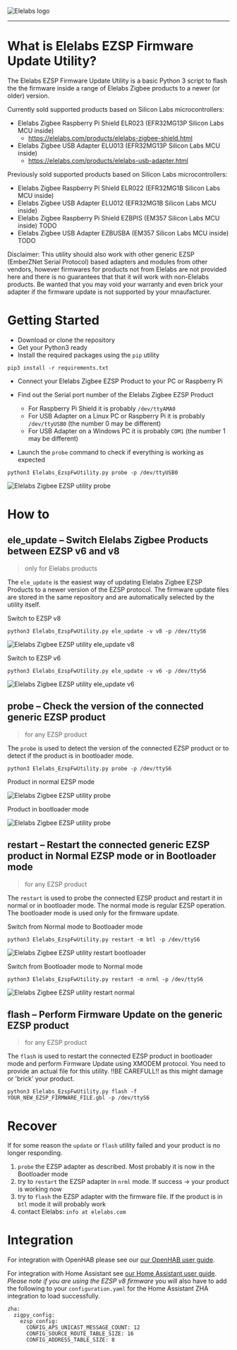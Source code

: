 ![Elelabs logo](/img/logo.jpg?raw=true)

---

# What is Elelabs EZSP Firmware Update Utility?


The Elelabs EZSP Firmware Update Utility is a basic Python 3 script to flash the the firmware inside a range of Elelabs Zigbee products to a newer (or older) version.

Currently sold supported products based on Silicon Labs microcontrollers:

- Elelabs Zigbee Raspberry Pi Shield ELR023 (EFR32MG13P Silicon Labs MCU inside)
  - https://elelabs.com/products/elelabs-zigbee-shield.html
- Elelabs Zigbee USB Adapter ELU013 (EFR32MG13P Silicon Labs MCU inside)
  - https://elelabs.com/products/elelabs-usb-adapter.html

Previously sold supported products based on Silicon Labs microcontrollers:
  
- Elelabs Zigbee Raspberry Pi Shield ELR022 (EFR32MG1B Silicon Labs MCU inside)
- Elelabs Zigbee USB Adapter ELU012 (EFR32MG1B Silicon Labs MCU inside)
- Elelabs Zigbee Raspberry Pi Shield EZBPIS (EM357 Silicon Labs MCU inside) TODO
- Elelabs Zigbee USB Adapter EZBUSBA (EM357 Silicon Labs MCU inside) TODO

Disclaimer: This utility should also work with other generic EZSP (EmberZNet Serial Protocol) based adapters and modules from other vendors, however firmwares for products not from Elelabs are not provided here and there is no guarantees that that it will work with non-Elelabs products. Be wanted that you may void your warranty and even brick your adapter if the firmware update is not supported by your mnaufacturer.

# Getting Started

- Download or clone the repository
- Get your Python3 ready
- Install the required packages using the `pip` utility
```
pip3 install -r requirements.txt
```
- Connect your Elelabs Zigbee EZSP Product to your PC or Raspberry Pi
- Find out the Serial port number of the Elelabs Zigbee EZSP Product

  * For Raspberry Pi Shield it is probably `/dev/ttyAMA0`
  * For USB Adapter on a Linux PC or Raspberry Pi it is probably `/dev/ttyUSB0` (the number 0 may be different)
  * For USB Adapter on a Windows PC it is probably `COM1` (the number 1 may be different)

- Launch the `probe` command to check if everything is working as expected

```
python3 Elelabs_EzspFwUtility.py probe -p /dev/ttyUSB0
```

![Elelabs Zigbee EZSP utility probe](/img/probe.png?raw=true)

# How to
## ele_update – Switch Elelabs Zigbee Products between EZSP v6 and v8

> only for Elelabs products

The `ele_update` is the easiest way of updating Elelabs Zigbee EZSP Products to a newer version of the EZSP protocol. The firmware update files are stored in the same repository and are automatically selected by the utility itself.

Switch to EZSP v8

```
python3 Elelabs_EzspFwUtility.py ele_update -v v8 -p /dev/ttyS6
```

![Elelabs Zigbee EZSP utility ele_update v8](/img/ele_update_v8.png?raw=true)

Switch to EZSP v6

```
python3 Elelabs_EzspFwUtility.py ele_update -v v6 -p /dev/ttyS6
```

![Elelabs Zigbee EZSP utility ele_update v6](/img/ele_update_v6.png?raw=true)

## probe – Check the version of the connected generic EZSP product

> for any EZSP product

The `probe` is used to detect the version of the connected EZSP product or to detect if the product is in bootloader mode.

```
python3 Elelabs_EzspFwUtility.py probe -p /dev/ttyS6
```

Product in normal EZSP mode

![Elelabs Zigbee EZSP utility probe](/img/probe.png?raw=true)

Product in bootloader mode

![Elelabs Zigbee EZSP utility probe](/img/probe_btl.png?raw=true)

## restart – Restart the connected generic EZSP product in Normal EZSP mode or in Bootloader mode

> for any EZSP product

The `restart` is used to probe the connected EZSP product and restart it in normal or in bootloader mode. The normal mode is regular EZSP operation. The bootloader mode is used only for the firmware update.

Switch from Normal mode to Bootloader mode

```
python3 Elelabs_EzspFwUtility.py restart -m btl -p /dev/ttyS6
```

![Elelabs Zigbee EZSP utility restart bootloader](/img/restart_btl.png?raw=true)

Switch from Bootloader mode to Normal mode

```
python3 Elelabs_EzspFwUtility.py restart -m nrml -p /dev/ttyS6
```

![Elelabs Zigbee EZSP utility restart normal](/img/restart_nrml.png?raw=true)

## flash – Perform Firmware Update on the generic EZSP product

> for any EZSP product

The `flash` is used to restart the connected EZSP product in bootloader mode and perform Firmware Update using XMODEM protocol. You need to provide an actual file for this utility. !!BE CAREFULL!! as this might damage or 'brick' your product.

```
python3 Elelabs_EzspFwUtility.py flash -f YOUR_NEW_EZSP_FIRMWARE_FILE.gbl -p /dev/ttyS6
```

# Recover

If for some reason the `update` or `flash` utility failed and your product is no longer responding.

1. `probe` the EZSP adapter as described. Most probably it is now in the Bootloader mode
2. try to `restart` the EZSP adapter in `nrml` mode. If success -> your product is working now
3. try to `flash` the EZSP adapter with the firmware file. If the product is in `btl` mode it will probably work
4. contact Elelabs: `info at elelabs.com`

# Integration

For integration with OpenHAB please see our [our OpenHAB user guide](https://elelabs.com/wp-content/uploads/2019/02/EZBUSBA_UG_3_OpenHab.pdf).

For integration with Home Assistant see [our Home Assistant user guide](https://elelabs.com/wp-content/uploads/2020/07/ELU013_UG_11_HomeAssistant_Hassio_0.112.4.pdf). *Please note if you are using the EZSP v8 firmware* you will also have to add the following to your `configuration.yaml` for the Home Assistant ZHA integration to load successfully. 

```
zha:
  zigpy_config:
    ezsp_config:
      CONFIG_APS_UNICAST_MESSAGE_COUNT: 12
      CONFIG_SOURCE_ROUTE_TABLE_SIZE: 16
      CONFIG_ADDRESS_TABLE_SIZE: 8
```
